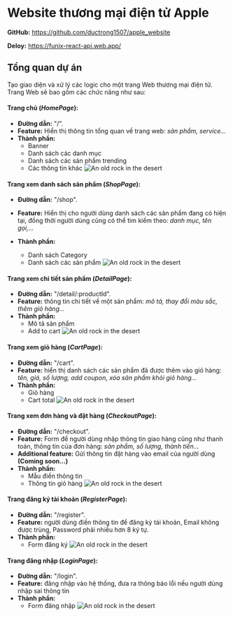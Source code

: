 # Website thương mại điện tử Apple

**GitHub:** https://github.com/ductrong1507/apple_website

**Deloy:** https://funix-react-api.web.app/

## Tổng quan dự án

Tạo giao diện và xử lý các logic cho một trang Web thương mại điện tử. Trang Web sẽ bao gồm các chức năng như sau:

#### Trang chủ (_HomePage_):

- **Đường dẫn:** "/".
- **Feature:** Hiển thị thông tin tổng quan về trang web: _sản phẩm, service..._
- **Thành phần:**
  - Banner
  - Danh sách các danh mục
  - Danh sách các sản phẩm trending
  - Các thông tin khác
    ![An old rock in the desert](https://firebasestorage.googleapis.com/v0/b/funix-way.appspot.com/o/xSeries%2FCCDN%2FReactJS%2FAssignment_Images%2FRJS101x_ASM03_22.png?alt=media&token=a71c2c59-2bba-477f-87b5-cac35f2e3294)

#### Trang xem danh sách sản phẩm (_ShopPage_):

- **Đường dẫn:** "/shop".
- **Feature:** Hiển thị cho người dùng danh sách các sản phẩm đang có hiện tại, đồng thời người dùng cũng có thể tìm kiếm theo: _danh mục, tên gọi,..._
- **Thành phần:**

  - Danh sách Category
  - Danh sách các sản phẩm
    ![An old rock in the desert](https://firebasestorage.googleapis.com/v0/b/funix-way.appspot.com/o/xSeries%2FCCDN%2FReactJS%2FAssignment_Images%2FRJS101x_ASM03_19.gif?alt=media&token=2fc3c2cf-9d3e-424b-a455-4c238fdffd24)

#### Trang xem chi tiết sản phẩm (_DetailPage_):

- **Đường dẫn:** "/detail/:productId".
- **Feature:** thông tin chi tiết về một sản phẩm: _mô tả, thay đổi màu sắc, thêm giỏ hàng..._
- **Thành phần:**
  - Mô tả sản phẩm
  - Add to cart
    ![An old rock in the desert](https://firebasestorage.googleapis.com/v0/b/funix-way.appspot.com/o/xSeries%2FCCDN%2FReactJS%2FAssignment_Images%2FRJS101x_ASM03_08.png?alt=media&token=58109da4-d9dc-43f6-b44e-41233a18ccf0)

#### Trang xem giỏ hàng (_CartPage_):

- **Đường dẫn:** "/cart".
- **Feature:** hiển thị danh sách các sản phẩm đã được thêm vào giỏ hàng: _tên, giá, số lượng, add coupon, xóa sản phẩm khỏi giỏ hàng..._
- **Thành phần:**
  - Giỏ hàng
  - Cart total
    ![An old rock in the desert](https://firebasestorage.googleapis.com/v0/b/funix-way.appspot.com/o/xSeries%2FCCDN%2FReactJS%2FAssignment_Images%2FRJS101x_ASM03_20.png?alt=media&token=fff6ab66-66e7-4834-b20b-8facba20c2d6)

#### Trang xem đơn hàng và đặt hàng (_CheckoutPage_):

- **Đường dẫn:** "/checkout".
- **Feature:** Form để người dùng nhập thông tin giao hàng cũng như thanh toán, thông tin của đơn hàng: _sản phẩm, số lượng, thành tiền..._
- **Additional feature:** Gửi thông tin đặt hàng vào email của người dùng **(Coming soon...)**
- **Thành phần:**
  - Mẫu điền thông tin
  - Thông tin giỏ hàng
    ![An old rock in the desert](https://firebasestorage.googleapis.com/v0/b/funix-way.appspot.com/o/xSeries%2FCCDN%2FReactJS%2FAssignment_Images%2FRJS101x_ASM03_21.png?alt=media&token=db5ab89f-7a67-4385-8121-963c50a37ad6)

#### Trang đăng ký tài khoản (_RegisterPage_):

- **Đường dẫn:** "/register".
- **Feature:** người dùng điền thông tin để đăng ký tài khoản, Email không được trùng, Password phải nhiều hơn 8 ký tự.
- **Thành phần:**
  - Form đăng ký
    ![An old rock in the desert](https://firebasestorage.googleapis.com/v0/b/funix-way.appspot.com/o/xSeries%2FCCDN%2FReactJS%2FAssignment_Images%2FRJS101x_ASM03_23.png?alt=media&token=f2fbfbc3-7649-47c9-930f-2c38f1ecb260)

#### Trang đăng nhập (_LoginPage_):

- **Đường dẫn:** "/login".
- **Feature:** đăng nhập vào hệ thống, đưa ra thông báo lỗi nếu người dùng nhập sai thông tin
- **Thành phần:**
  - Form đăng nhập
    ![An old rock in the desert](https://firebasestorage.googleapis.com/v0/b/funix-way.appspot.com/o/xSeries%2FCCDN%2FReactJS%2FAssignment_Images%2FRJS101x_ASM03_10.png?alt=media&token=2a23b361-41fa-4ca9-b53a-4697e65b42b9)
